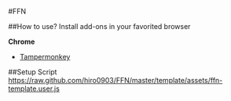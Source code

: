 #FFN

##How to use?
Install add-ons in your favorited browser

**Chrome**
  * [Tampermonkey](https://chrome.google.com/webstore/detail/tampermonkey/dhdgffkkebhmkfjojejmpbldmpobfkfo?hl=en-US)


##Setup Script
https://raw.github.com/hiro0903/FFN/master/template/assets/ffn-template.user.js
